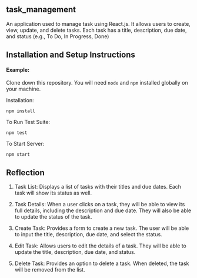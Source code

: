 ## task_management

An application used to manage task using React.js.
It allows users to create, view, update, and delete tasks. 
Each task has a title, description, due date, and status (e.g., To Do, In Progress, Done)


## Installation and Setup Instructions

#### Example:  

Clone down this repository. You will need `node` and `npm` installed globally on your machine.  

Installation:

`npm install`  

To Run Test Suite:  

`npm test`  

To Start Server:

`npm start`  

## Reflection

1. Task List: Displays a list of tasks with their titles and due dates. Each task will show its status as well.

2. Task Details: When a user clicks on a task, they will be able to view its full details, including the description and due date. They will also be able to update the status of the task.

3. Create Task: Provides a form to create a new task. The user will be able to input the title, description, due date, and select the status.

4. Edit Task: Allows users to edit the details of a task. They will be able to update the title, description, due date, and status.

5. Delete Task: Provides an option to delete a task. When deleted, the task will be removed from the list.
